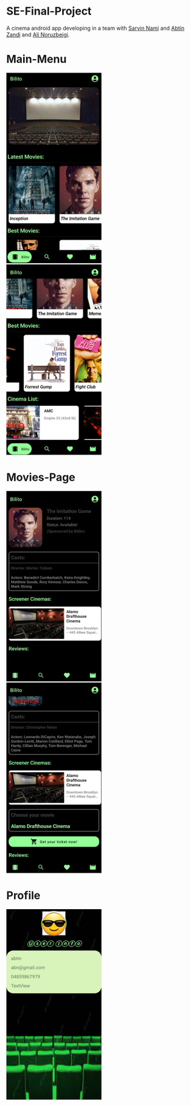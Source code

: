 # SE-Final-Project
A cinema android app developing in a team with [Sarvin Nami](https://github.com/srvn-nm) and [Abtin Zandi](https://github.com/Abtinz) and [Ali Noruzbeigi](https://github.com/Ali-Noroozbeigy).

# Main-Menu
<img src="https://github.com/Abtinz/SE-Final-Project/blob/master/Project%20View/main-menu-1.jpg" width="250" height="500"/> &nbsp; &nbsp; &nbsp; &nbsp; <img src="https://github.com/Abtinz/SE-Final-Project/blob/master/Project%20View/main-menu-2.jpg" width="250" height="500"/>

# Movies-Page
<img src="https://github.com/Abtinz/SE-Final-Project/blob/master/Project%20View/movie-page-1.jpg" width="250" height="500"/> &nbsp; &nbsp; &nbsp; &nbsp; <img src="https://github.com/Abtinz/SE-Final-Project/blob/master/Project%20View/movie-page-2.jpg" width="250" height="500"/>

# Profile
<img src="https://github.com/Abtinz/SE-Final-Project/blob/master/Project%20View/my-profile.jpg" width="250" height="500"/>

